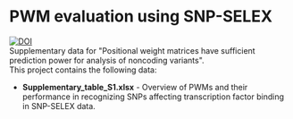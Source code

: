 # PWM evaluation using SNP-SELEX
[![DOI](https://zenodo.org/badge/420213405.svg)](https://zenodo.org/badge/latestdoi/420213405) <br>
Supplementary data for "Positional weight matrices have sufficient prediction power for analysis of noncoding variants".<br>
This project contains the following data:
- <b>Supplementary_table_S1.xlsx</b> - Overview of PWMs and their performance in recognizing SNPs affecting transcription factor binding in SNP-SELEX data.<br>

